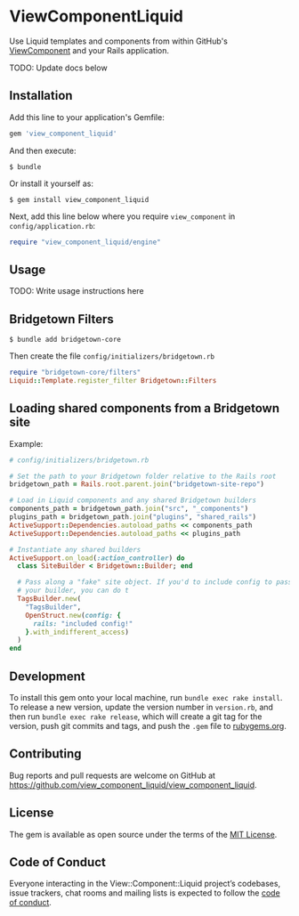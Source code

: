 # ViewComponentLiquid

Use Liquid templates and components from within GitHub's [ViewComponent](https://github.com/github/view_component) and your Rails application.


TODO: Update docs below

## Installation

Add this line to your application's Gemfile:

```ruby
gem 'view_component_liquid'
```

And then execute:

    $ bundle

Or install it yourself as:

    $ gem install view_component_liquid


Next, add this line below where you require `view_component` in `config/application.rb`:

```ruby
require "view_component_liquid/engine"
```

## Usage

TODO: Write usage instructions here

## Bridgetown Filters

    $ bundle add bridgetown-core

Then create the file `config/initializers/bridgetown.rb`

```ruby
require "bridgetown-core/filters"
Liquid::Template.register_filter Bridgetown::Filters
```

## Loading shared components from a Bridgetown site

Example:

```ruby
# config/initializers/bridgetown.rb

# Set the path to your Bridgetown folder relative to the Rails root
bridgetown_path = Rails.root.parent.join("bridgetown-site-repo")

# Load in Liquid components and any shared Bridgetown builders
components_path = bridgetown_path.join("src", "_components")
plugins_path = bridgetown_path.join("plugins", "shared_rails")  
ActiveSupport::Dependencies.autoload_paths << components_path
ActiveSupport::Dependencies.autoload_paths << plugins_path

# Instantiate any shared builders
ActiveSupport.on_load(:action_controller) do
  class SiteBuilder < Bridgetown::Builder; end

  # Pass along a "fake" site object. If you'd to include config to pass to
  # your builder, you can do t
  TagsBuilder.new(
    "TagsBuilder",
    OpenStruct.new(config: {
      rails: "included config!"
    }.with_indifferent_access)
  )
end
```

## Development

To install this gem onto your local machine, run `bundle exec rake install`. To release a new version, update the version number in `version.rb`, and then run `bundle exec rake release`, which will create a git tag for the version, push git commits and tags, and push the `.gem` file to [rubygems.org](https://rubygems.org).

## Contributing

Bug reports and pull requests are welcome on GitHub at https://github.com/view_component_liquid/view_component_liquid.

## License

The gem is available as open source under the terms of the [MIT License](https://opensource.org/licenses/MIT).

## Code of Conduct

Everyone interacting in the View::Component::Liquid project’s codebases, issue trackers, chat rooms and mailing lists is expected to follow the [code of conduct](https://github.com/bridgetownrb/view_component_liquid/blob/master/CODE_OF_CONDUCT.md).
